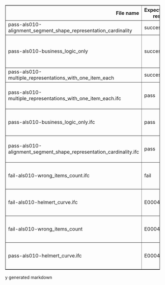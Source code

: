<table border="1" class="dataframe">
  <thead>
    <tr style="text-align: right;">
      <th>File name</th>
      <th>Expected result</th>
      <th>Error log</th>
      <th>Description</th>
    </tr>
  </thead>
  <tbody>
    <tr>
      <td>pass-als010-alignment_segment_shape_representation_cardinality</td>
      <td>success</td>
      <td>no error</td>
      <td>NaN</td>
    </tr>
    <tr>
      <td>pass-als010-business_logic_only</td>
      <td>success</td>
      <td>no error</td>
      <td>rule does not apply because segments do not have any representations</td>
    </tr>
    <tr>
      <td>pass-als010-multiple_representations_with_one_item_each</td>
      <td>success</td>
      <td>no error</td>
      <td>NaN</td>
    </tr>
    <tr>
      <td>pass-als010-multiple_representations_with_one_item_each.ifc</td>
      <td>pass</td>
      <td>NaN</td>
      <td>NA / Automatically generated markdown</td>
    </tr>
    <tr>
      <td>pass-als010-business_logic_only.ifc</td>
      <td>pass</td>
      <td>NaN</td>
      <td>NA / Automatically generated markdown</td>
    </tr>
    <tr>
      <td>pass-als010-alignment_segment_shape_representation_cardinality.ifc</td>
      <td>pass</td>
      <td>NaN</td>
      <td>NA / Automatically generated markdown</td>
    </tr>
    <tr>
      <td>fail-als010-wrong_items_count.ifc</td>
      <td>fail</td>
      <td>NaN</td>
      <td>NA / Automatically generated markdown</td>
    </tr>
    <tr>
      <td>fail-als010-helmert_curve.ifc</td>
      <td>E00040</td>
      <td>Expected value: 2. Observed value: 1</td>
      <td>NA / Automatically generated markdown</td>
    </tr>
    <tr>
      <td>fail-als010-wrong_items_count</td>
      <td>E00040</td>
      <td>Expected value: 1. Observed value: 2</td>
      <td>NaN</td>
    </tr>
    <tr>
      <td>pass-als010-helmert_curve.ifc</td>
      <td>E00040</td>
      <td>no error</td>
      <td>NA / Automatically generated markdown</td>
    </tr>
  </tbody>
</table>y generated markdown</td>
    </tr>
  </tbody>
</table>